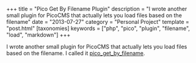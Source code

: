 +++
title = "Pico Get By Filename Plugin"
description = "I wrote another small plugin for PicoCMS that actually lets you load files based on the filename"
date = "2013-07-27"
category = "Personal Project"
template = "post.html"
[taxonomies]
keywords = ["php", "pico", "plugin", "filename", "load", "markdown"]
+++

I wrote another small plugin for PicoCMS that actually lets you load files based on the filename. I called it [pico\_get\_by\_filename](https://github.com/james2doyle/pico_get_by_filename "james2doyle/pico_get_by_filename").
